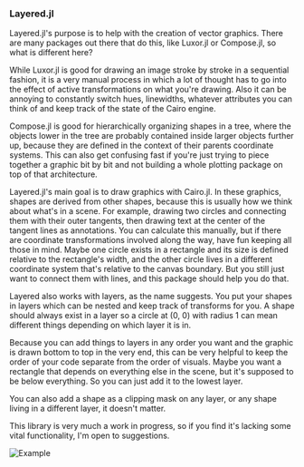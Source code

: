 ### Layered.jl

Layered.jl's purpose is to help with the creation of vector graphics.
There are many packages out there that do this, like Luxor.jl or Compose.jl, so
what is different here?

While Luxor.jl is good for drawing an image stroke by stroke in a sequential
fashion, it is a very manual process in which a lot of thought has to go into the
effect of active transformations on what you're drawing. Also it can be annoying
to constantly switch hues, linewidths, whatever attributes you can think of and
keep track of the state of the Cairo engine.

Compose.jl is good for hierarchically organizing shapes in a tree, where the objects
lower in the tree are probably contained inside larger objects further up, because
they are defined in the context of their parents coordinate systems. This can also
get confusing fast if you're just trying to piece together a graphic bit by
bit and not building a whole plotting package on top of that architecture.

Layered.jl's main goal is to draw graphics with Cairo.jl.
In these graphics, shapes are derived from other shapes, because this is usually how we think about what's in a scene.
For example, drawing two circles and connecting them with their outer tangents, then drawing
text at the center of the tangent lines as annotations. You can calculate this manually,
but if there are coordinate transformations involved along the way, have fun keeping
all those in mind. Maybe one circle exists in a rectangle and its size is defined
relative to the rectangle's width, and the other circle lives in a different
coordinate system that's relative to the canvas boundary. But you still just want to
connect them with lines, and this package should help you do that.

Layered also works with layers, as the name suggests. You put your shapes in layers which
can be nested and keep track of transforms for you. A shape should always exist in a layer
so a circle at (0, 0) with radius 1 can mean different things depending on which layer
it is in.

Because you can add things to layers in any order you want and the graphic is drawn bottom to top in the very end, this can be very helpful to keep the order of your code separate from the
order of visuals. Maybe you want a rectangle that depends on everything else in the scene, but
it's supposed to be below everything. So you can just add it to the lowest layer.

You can also add a shape as a clipping mask on any layer, or any shape living in a different layer, it doesn't matter.

This library is very much a work in progress, so if you find it's lacking some vital functionality, I'm open to suggestions.

![Example](https://raw.githubusercontent.com/jkrumbiegel/Layered.jl/master/examples/example.svg?sanitize=true)
